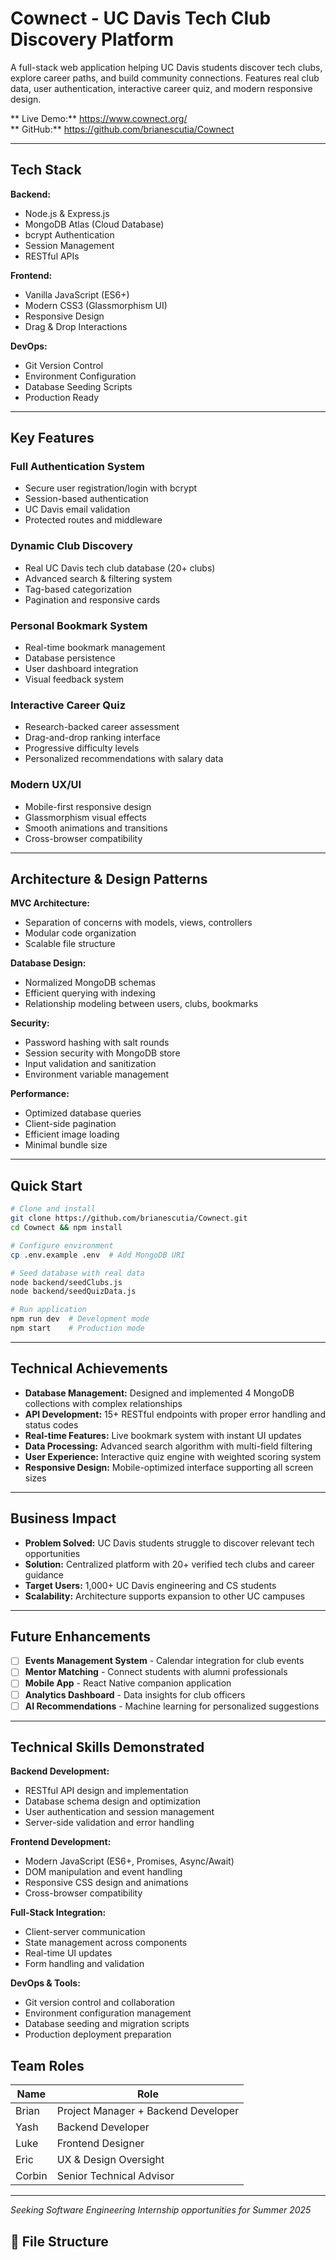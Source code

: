 # Cownect - UC Davis Tech Club Discovery Platform

A full-stack web application helping UC Davis students discover tech clubs, explore career paths, and build community connections. Features real club data, user authentication, interactive career quiz, and modern responsive design.

** Live Demo:** https://www.cownect.org/  
** GitHub:** https://github.com/brianescutia/Cownect

---

##  Tech Stack

**Backend:**
- Node.js & Express.js
- MongoDB Atlas (Cloud Database)
- bcrypt Authentication
- Session Management
- RESTful APIs

**Frontend:**
- Vanilla JavaScript (ES6+)
- Modern CSS3 (Glassmorphism UI)
- Responsive Design
- Drag & Drop Interactions

**DevOps:**
- Git Version Control
- Environment Configuration
- Database Seeding Scripts
- Production Ready

---

##  Key Features

###  **Full Authentication System**
- Secure user registration/login with bcrypt
- Session-based authentication
- UC Davis email validation
- Protected routes and middleware

###  **Dynamic Club Discovery**
- Real UC Davis tech club database (20+ clubs)
- Advanced search & filtering system
- Tag-based categorization
- Pagination and responsive cards

###  **Personal Bookmark System**
- Real-time bookmark management
- Database persistence
- User dashboard integration
- Visual feedback system

###  **Interactive Career Quiz**
- Research-backed career assessment
- Drag-and-drop ranking interface
- Progressive difficulty levels
- Personalized recommendations with salary data

###  **Modern UX/UI**
- Mobile-first responsive design
- Glassmorphism visual effects
- Smooth animations and transitions
- Cross-browser compatibility

---

##  Architecture & Design Patterns

**MVC Architecture:**
- Separation of concerns with models, views, controllers
- Modular code organization
- Scalable file structure

**Database Design:**
- Normalized MongoDB schemas
- Efficient querying with indexing
- Relationship modeling between users, clubs, bookmarks

**Security:**
- Password hashing with salt rounds
- Session security with MongoDB store
- Input validation and sanitization
- Environment variable management

**Performance:**
- Optimized database queries
- Client-side pagination
- Efficient image loading
- Minimal bundle size

---

##  Quick Start

```bash
# Clone and install
git clone https://github.com/brianescutia/Cownect.git
cd Cownect && npm install

# Configure environment
cp .env.example .env  # Add MongoDB URI

# Seed database with real data
node backend/seedClubs.js
node backend/seedQuizData.js

# Run application
npm run dev  # Development mode
npm start    # Production mode
```

---

##  Technical Achievements

- **Database Management:** Designed and implemented 4 MongoDB collections with complex relationships
- **API Development:** 15+ RESTful endpoints with proper error handling and status codes
- **Real-time Features:** Live bookmark system with instant UI updates
- **Data Processing:** Advanced search algorithm with multi-field filtering
- **User Experience:** Interactive quiz engine with weighted scoring system
- **Responsive Design:** Mobile-optimized interface supporting all screen sizes

---

##  Business Impact

- **Problem Solved:** UC Davis students struggle to discover relevant tech opportunities
- **Solution:** Centralized platform with 20+ verified tech clubs and career guidance
- **Target Users:** 1,000+ UC Davis engineering and CS students
- **Scalability:** Architecture supports expansion to other UC campuses

---

##  Future Enhancements

- [ ] **Events Management System** - Calendar integration for club events
- [ ] **Mentor Matching** - Connect students with alumni professionals  
- [ ] **Mobile App** - React Native companion application
- [ ] **Analytics Dashboard** - Data insights for club officers
- [ ] **AI Recommendations** - Machine learning for personalized suggestions

---

##  Technical Skills Demonstrated

**Backend Development:**
- RESTful API design and implementation
- Database schema design and optimization
- User authentication and session management
- Server-side validation and error handling

**Frontend Development:**
- Modern JavaScript (ES6+, Promises, Async/Await)
- DOM manipulation and event handling
- Responsive CSS design and animations
- Cross-browser compatibility

**Full-Stack Integration:**
- Client-server communication
- State management across components
- Real-time UI updates
- Form handling and validation

**DevOps & Tools:**
- Git version control and collaboration
- Environment configuration management
- Database seeding and migration scripts
- Production deployment preparation


##  Team Roles

| Name     | Role                       |
|----------|----------------------------|
| Brian    | Project Manager + Backend Developer |
| Yash     | Backend Developer          |
| Luke     | Frontend Designer          |
| Eric     | UX & Design Oversight      |
| Corbin   | Senior Technical Advisor   |

---
*Seeking Software Engineering Internship opportunities for Summer 2025*

## 📁 File Structure
